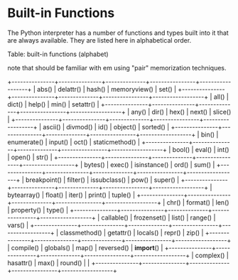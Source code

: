 # Built-in Functions

The Python interpreter has a number of functions and types built into it that are always available. They are listed here in alphabetical order.


Table: built-in functions (alphabet)

note that should be familiar with em using "pair" memorization techniques.

+---------------+---------------+--------------+----------------+------------------+
| abs()         | delattr()     | hash()       | memoryview()   | set()            |
+---------------+---------------+--------------+----------------+------------------+
| all()         | dict()        | help()       | min()          | setattr()        |
+---------------+---------------+--------------+----------------+------------------+
| any()         | dir()         | hex()        | next()         | slice()          |
+---------------+---------------+--------------+----------------+------------------+
| ascii()       | divmod()      | id()         | object()       | sorted()         |
+---------------+---------------+--------------+----------------+------------------+
| bin()         | enumerate()   | input()      | oct()          | staticmethod()   |
+---------------+---------------+--------------+----------------+------------------+
| bool()        | eval()        | int()        | open()         | str()            |
+---------------+---------------+--------------+----------------+------------------+
| bytes()       | exec()        | isinstance() | ord()          | sum()            |
+---------------+---------------+--------------+----------------+------------------+
| breakpoint()  | filter()      | issubclass() | pow()          | super()          |
+---------------+---------------+--------------+----------------+------------------+
| bytearray()   | float()       | iter()       | print()        | tuple()          |
+---------------+---------------+--------------+----------------+------------------+
| chr()         | format()      | len()        | property()     | type()           |
+---------------+---------------+--------------+----------------+------------------+
| callable()    | frozenset()   | list()       | range()        | vars()           |
+---------------+---------------+--------------+----------------+------------------+
| classmethod() | getattr()     | locals()     | repr()         | zip()            |
+---------------+---------------+--------------+----------------+------------------+
| compile()     | globals()     | map()        | reversed()     | __import__()     |
+---------------+---------------+--------------+----------------+------------------+
| complex()     | hasattr()     | max()        | round()        |                  |
+---------------+---------------+--------------+----------------+------------------+


<!-- night connection to github is fking shit. wtf!
https://github.com/AuroraBoreas/python-builtin-functions.git
 -->